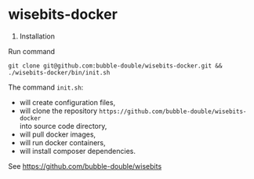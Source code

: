 # wisebits-docker

1. Installation

Run command
```
git clone git@github.com:bubble-double/wisebits-docker.git && ./wisebits-docker/bin/init.sh
```
The command ```init.sh```: 
  - will create configuration files, 
  - will clone the repository 
    ```https://github.com/bubble-double/wisebits-docker```  
    into source code directory, 
  - will pull docker images, 
  - will run docker containers, 
  - will install composer dependencies.

See https://github.com/bubble-double/wisebits